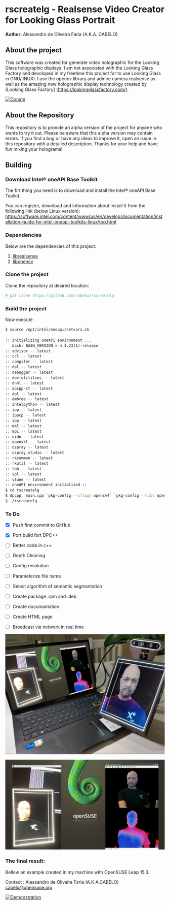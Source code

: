 # rscreatelg - Realsense Video Creator for Looking Glass Portrait

**Author:** Alessandro de Oliveira Faria (A.K.A. CABELO)

## About the project

This software was created for generate video holographic for the Looking Glass holographic displays. I am not associated with the Looking Glass Factory and devoloped in my freetime this project for to use Looking Glass in GNU/lINUXI. I use the opencv library and admire camera realsense as well as the amazing new holographic display technology created by [Looking Glass Factory] (https://lookingglassfactory.com/).

[![Donate](https://www.paypalobjects.com/en_US/i/btn/btn_donateCC_LG.gif)](https://www.paypal.com/cgi-bin/webscr?cmd=_s-xclick&hosted_button_id=EW4QKQ89PLRLJ)

## About the Repository
This repository is to provide an alpha version of the project for anyone who wants to try it out. Please be aware that this alpha version may contain errors. If you find a bug or have any ideas to improve it, open an issue in this repository with a detailed description. Thanks for your help and have fun mixing your holograms! 


## Building 

### Download Intel® oneAPI Base Toolkit

The firt thing you need is to download and install the Intel® oneAPI Base Toolkit.

You can register, download and information about install it from the following link (below Linux version):
https://software.intel.com/content/www/us/en/develop/documentation/installation-guide-for-intel-oneapi-toolkits-linux/top.html

### Dependencies

Below are the dependencies of this project: 

1. [librealsense](https://github.com/IntelRealSense/librealsense)
1. [libopencv](https://github.com/opencv/opencv/)

### Clone the project

Clone the repository at desired location:

``` bash
# git clone https://github.com/cabelo/rscreatelg
```

### Build the project

Now execute 


``` bash
$ source /opt/intel/oneapi/setvars.sh 
 
:: initializing oneAPI environment ...
   bash: BASH_VERSION = 4.4.23(1)-release
:: advisor -- latest
:: ccl -- latest
:: compiler -- latest
:: dal -- latest
:: debugger -- latest
:: dev-utilities -- latest
:: dnnl -- latest
:: dpcpp-ct -- latest
:: dpl -- latest
:: embree -- latest
:: intelpython -- latest
:: ipp -- latest
:: ippcp -- latest
:: ipp -- latest
:: mkl -- latest
:: mpi -- latest
:: oidn -- latest
:: openvkl -- latest
:: ospray -- latest
:: ospray_studio -- latest
:: rkcommon -- latest
:: rkutil -- latest
:: tbb -- latest
:: vpl -- latest
:: vtune -- latest
:: oneAPI environment initialized ::
$ cd rscreatelg
$ dpcpp  main.cpp `pkg-config --cflags opencv4` `pkg-config --libs opencv4`  -lrealsense2 -o rscreatelg
$ ./rscreatelg

```

### To Do

- [x] Push first commit to GitHub
- [x] Port build fort DPC++
- [ ] Better code in c++
- [ ] Depth Cleaning
- [ ] Config resolution
- [ ] Parameterize file name
- [ ] Select algorithm of semantic segmantation
- [ ] Create package .rpm and .deb
- [ ] Create documantation 
- [ ] Create HTML page
- [ ] Broadcast via network in real time


![](img/pg01.jpg)

![](img/pg02.jpg)


### The final result:

Bellow an example created in my machine with OpenSUSE Leap 15.3.

Contact : Alessandro de Oliveira Faria (A.K.A.CABELO) cabelo@opensuse.org

[![Demonstration](http://img.youtube.com/vi/a8YUKWCKe4o/0.jpg)](http://www.youtube.com/watch?v=a8YUKWCKe4o "Video created in Linux to Looking Glass")
